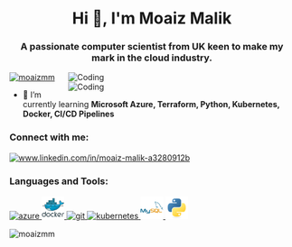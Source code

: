<h1 align="center">Hi 👋, I'm Moaiz Malik</h1>
<h3 align="center">A passionate computer scientist from UK keen to make my mark in the cloud industry.</h3>
<img align="right" alt="Coding" width="400" src="https://azure.github.io/actions/img/automate_workflows_gif.gif">
<img align="right" alt="Coding" width="400" src="https://giphy.com/gifs/MicrosoftCloud-microsoft-badge-certified-CBFOxlDsuAaozaE1D5">

<p align="left"> <a href="https://github.com/ryo-ma/github-profile-trophy"><img src="https://github-profile-trophy.vercel.app/?username=moaizmm" alt="moaizmm" /></a> </p>

- 🌱 I’m currently learning **Microsoft Azure, Terraform, Python, Kubernetes, Docker, CI/CD Pipelines**

<h3 align="left">Connect with me:</h3>
<p align="left">
<a href="https://linkedin.com/in/www.linkedin.com/in/moaiz-malik-a3280912b" target="blank"><img align="center" src="https://raw.githubusercontent.com/rahuldkjain/github-profile-readme-generator/master/src/images/icons/Social/linked-in-alt.svg" alt="www.linkedin.com/in/moaiz-malik-a3280912b" height="30" width="40" /></a>
</p>

<h3 align="left">Languages and Tools:</h3>
<p align="left"> <a href="https://azure.microsoft.com/en-in/" target="_blank" rel="noreferrer"> <img src="https://www.vectorlogo.zone/logos/microsoft_azure/microsoft_azure-icon.svg" alt="azure" width="40" height="40"/> </a> <a href="https://www.docker.com/" target="_blank" rel="noreferrer"> <img src="https://raw.githubusercontent.com/devicons/devicon/master/icons/docker/docker-original-wordmark.svg" alt="docker" width="40" height="40"/> </a> <a href="https://git-scm.com/" target="_blank" rel="noreferrer"> <img src="https://www.vectorlogo.zone/logos/git-scm/git-scm-icon.svg" alt="git" width="40" height="40"/> </a> <a href="https://kubernetes.io" target="_blank" rel="noreferrer"> <img src="https://www.vectorlogo.zone/logos/kubernetes/kubernetes-icon.svg" alt="kubernetes" width="40" height="40"/> </a> <a href="https://www.mysql.com/" target="_blank" rel="noreferrer"> <img src="https://raw.githubusercontent.com/devicons/devicon/master/icons/mysql/mysql-original-wordmark.svg" alt="mysql" width="40" height="40"/> </a> <a href="https://www.python.org" target="_blank" rel="noreferrer"> <img src="https://raw.githubusercontent.com/devicons/devicon/master/icons/python/python-original.svg" alt="python" width="40" height="40"/> </a> </p>

<p><img align="center" src="https://github-readme-stats.vercel.app/api/top-langs?username=moaizmm&show_icons=true&locale=en&layout=compact" alt="moaizmm" /></p>
